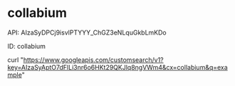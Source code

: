 # collabium


API:
AIzaSyDPCj9isvlPTYYY_ChGZ3eNLquGkbLmKDo

ID:
collabium

curl "https://www.googleapis.com/customsearch/v1?key=AIzaSyAptO7dFlLi3nr6o6HKt29QKJlq8ngVWm4&cx=collabium&q=example"
